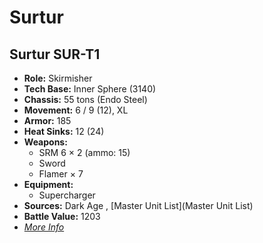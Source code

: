 # Surtur 

## Surtur SUR-T1 

- **Role:** Skirmisher 
- **Tech Base:** Inner Sphere (3140) 
- **Chassis:** 55 tons (Endo Steel) 
- **Movement:** 6 / 9 (12), XL 
- **Armor:** 185 
- **Heat Sinks:** 12 (24) 
- **Weapons:** 
  - SRM 6 × 2 (ammo: 15) 
  - Sword 
  - Flamer × 7 
- **Equipment:** 
  - Supercharger 
- **Sources:** Dark Age , [Master Unit List](Master Unit List) 
- **Battle Value:** 1203 
- [*More Info*](surtur/surtur_sur-t1.md) 

